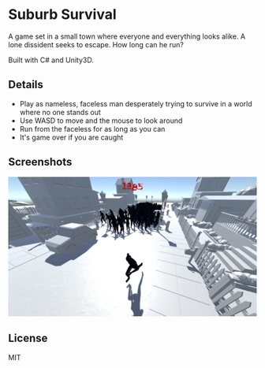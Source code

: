 # Suburb Survival

A game set in a small town where everyone and everything looks alike. A lone dissident seeks to escape. How long can he run?

Built with C# and Unity3D.

## Details

- Play as nameless, faceless man desperately trying to survive in a world where no one stands out
- Use WASD to move and the mouse to look around
- Run from the faceless for as long as you can
- It's game over if you are caught

## Screenshots

![Screenshot](/Screenshots/run.jpg)

## License

MIT
